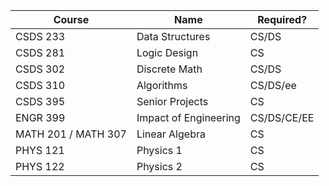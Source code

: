 | Course              | Name                  | Required?   |
| ------------------- | --------------------- | ----------- |
| CSDS 233            | Data Structures       | CS/DS       |
| CSDS 281            | Logic Design          | CS          |
| CSDS 302            | Discrete Math         | CS/DS       |
| CSDS 310            | Algorithms            | CS/DS/ee    |
| CSDS 395            | Senior Projects       | CS          |
| ENGR 399            | Impact of Engineering | CS/DS/CE/EE | 
| MATH 201 / MATH 307 | Linear Algebra        | CS          |
| PHYS 121            | Physics 1             | CS          |
| PHYS 122            | Physics 2             | CS          |
